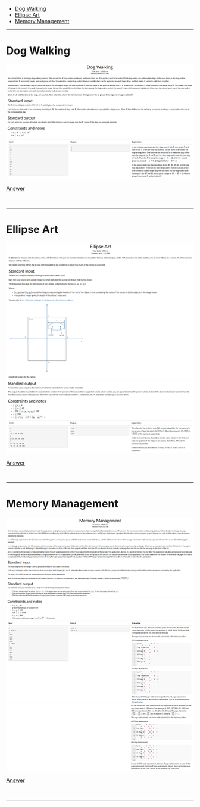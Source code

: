 - [Dog Walking](#Dog-Walking)
- [Ellipse Art](#Ellipse-Art)
- [Memory Management](#Memory-Management)

<hr>

# Dog Walking

![Alt text](Images/Dog%20Walking%201.png)
![Alt text](Images/Dog%20Walking%202.png)

[Answer](Codes/dogwalking.py)

<br/><hr>

# Ellipse Art

![Alt text](Images/Ellipse%20Art%201.png)
![Alt text](Images/Ellipse%20Art%202.png)
![Alt text](Images/Ellipse%20Art%203.png)

[Answer](Codes/ellipseart.py)

<br/><hr>

# Memory Management

![Alt text](Images/Memory%20Management%201.png)
![Alt text](Images/Memory%20Management%202.png)
![Alt text](Images/Memory%20Management%203.png)
![Alt text](Images/Memory%20Management%204.png)

[Answer](Codes/memorymanagement.py)

<br/><hr>